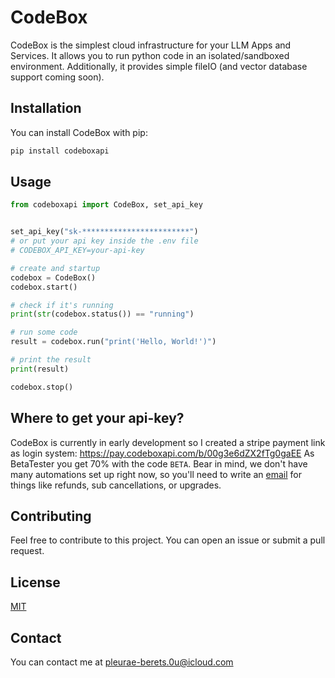 # CodeBox

CodeBox is the simplest cloud infrastructure for your LLM Apps and Services.
It allows you to run python code in an isolated/sandboxed environment.
Additionally, it provides simple fileIO (and vector database support coming soon).

## Installation

You can install CodeBox with pip:

```bash
pip install codeboxapi
```

## Usage

```python
from codeboxapi import CodeBox, set_api_key


set_api_key("sk-************************")
# or put your api key inside the .env file
# CODEBOX_API_KEY=your-api-key

# create and startup
codebox = CodeBox()
codebox.start()

# check if it's running
print(str(codebox.status()) == "running")

# run some code
result = codebox.run("print('Hello, World!')")

# print the result
print(result)

codebox.stop()
```

## Where to get your api-key?

CodeBox is currently in early development so I created a stripe payment link as login system:
https://pay.codeboxapi.com/b/00g3e6dZX2fTg0gaEE
As BetaTester you get 70% with the code `BETA`. 
Bear in mind, we don't have many automations set up right now, 
so you'll need to write an [email](mailto:contact@codeboxapi.com) for things like refunds, 
sub cancellations, or upgrades.


## Contributing

Feel free to contribute to this project.
You can open an issue or submit a pull request.

## License

[MIT](https://choosealicense.com/licenses/mit/)

## Contact

You can contact me at [pleurae-berets.0u@icloud.com](mailto:pleurae-berets.0u@icloud.com)
